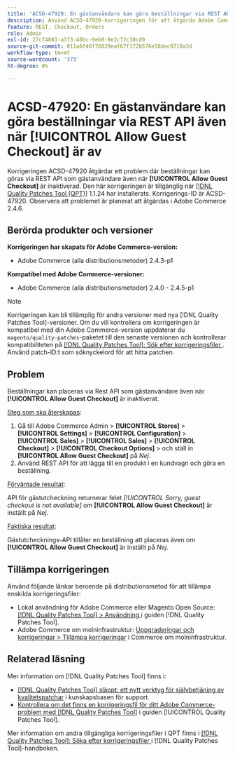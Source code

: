 ```yaml
---
title: 'ACSD-47920: En gästanvändare kan göra beställningar via REST API även när [!UICONTROL Allow Guest Checkout] är av'
description: Använd ACSD-47920-korrigeringen för att åtgärda Adobe Commerce-problemet där beställningar kan göras via REST API som gästanvändare även när [!UICONTROL Allow Guest Checkout] är inaktiverad.
feature: REST, Checkout, Orders
role: Admin
exl-id: 27c74803-a3f3-46bc-9eb8-8e2c72c30cd9
source-git-commit: 011a6f46f76029eaf67f172b576e58dac9710a3d
workflow-type: tm+mt
source-wordcount: '373'
ht-degree: 0%

---
```


# ACSD-47920: En gästanvändare kan göra beställningar via REST API även när **[!UICONTROL Allow Guest Checkout]** är av

Korrigeringen ACSD-47920 åtgärdar ett problem där beställningar kan göras via REST API som gästanvändare även när **[!UICONTROL Allow Guest Checkout]** är inaktiverad. Den här korrigeringen är tillgänglig när [[!DNL Quality Patches Tool (QPT)]](https://experienceleague.adobe.com/en/docs/commerce-operations/tools/quality-patches-tool/quality-patches-tool-to-self-serve-quality-patches) 1.1.24 har installerats. Korrigerings-ID är ACSD-47920. Observera att problemet är planerat att åtgärdas i Adobe Commerce 2.4.6.

## Berörda produkter och versioner

**Korrigeringen har skapats för Adobe Commerce-version:**

* Adobe Commerce (alla distributionsmetoder) 2.4.3-p1

**Kompatibel med Adobe Commerce-versioner:**

* Adobe Commerce (alla distributionsmetoder) 2.4.0 - 2.4.5-p1

>[!NOTE]
>
>Korrigeringen kan bli tillämplig för andra versioner med nya [!DNL Quality Patches Tool]-versioner. Om du vill kontrollera om korrigeringen är kompatibel med din Adobe Commerce-version uppdaterar du `magento/quality-patches`-paketet till den senaste versionen och kontrollerar kompatibiliteten på [[!DNL Quality Patches Tool]: Sök efter korrigeringsfiler ](https://experienceleague.adobe.com/tools/commerce-quality-patches/index.html). Använd patch-ID:t som söknyckelord för att hitta patchen.

## Problem

Beställningar kan placeras via Rest API som gästanvändare även när **[!UICONTROL Allow Guest Checkout]** är inaktiverat.

<u>Steg som ska återskapas</u>:

1. Gå till Adobe Commerce Admin > **[!UICONTROL Stores]** > **[!UICONTROL Settings]** > **[!UICONTROL Configuration]** > **[!UICONTROL Sales]** > **[!UICONTROL Sales]** > **[!UICONTROL Checkout]** > **[!UICONTROL Checkout Options]** > och ställ in **[!UICONTROL Allow Guest Checkout]** på _Nej_.
1. Använd REST API för att lägga till en produkt i en kundvagn och göra en beställning.

<u>Förväntade resultat</u>:

API för gästutcheckning returnerar felet *[!UICONTROL Sorry, guest checkout is not available]* om **[!UICONTROL Allow Guest Checkout]** är inställt på _Nej_.

<u>Faktiska resultat</u>:

Gästutchecknings-API tillåter en beställning att placeras även om **[!UICONTROL Allow Guest Checkout]** är inställt på _Nej_.

## Tillämpa korrigeringen

Använd följande länkar beroende på distributionsmetod för att tillämpa enskilda korrigeringsfiler:

* Lokal användning för Adobe Commerce eller Magento Open Source: [[!DNL Quality Patches Tool] > Användning ](/help/tools/quality-patches-tool/usage.md) i guiden [!DNL Quality Patches Tool].
* Adobe Commerce om molninfrastruktur: [Uppgraderingar och korrigeringar > Tillämpa korrigeringar](https://experienceleague.adobe.com/docs/commerce-cloud-service/user-guide/develop/upgrade/apply-patches.html) i Commerce om molninfrastruktur.

## Relaterad läsning

Mer information om [!DNL Quality Patches Tool] finns i:

* [[!DNL Quality Patches Tool] släppt: ett nytt verktyg för självbetjäning av kvalitetspatchar](https://experienceleague.adobe.com/en/docs/commerce-operations/tools/quality-patches-tool/quality-patches-tool-to-self-serve-quality-patches) i kunskapsbasen för support.
* [Kontrollera om det finns en korrigeringsfil för ditt Adobe Commerce-problem med  [!DNL Quality Patches Tool]](/help/tools/quality-patches-tool/patches-available-in-qpt/check-patch-for-magento-issue-with-magento-quality-patches.md) i guiden [!UICONTROL Quality Patches Tool].


Mer information om andra tillgängliga korrigeringsfiler i QPT finns i [[!DNL Quality Patches Tool]: Söka efter korrigeringsfiler ](https://experienceleague.adobe.com/tools/commerce-quality-patches/index.html) i [!DNL Quality Patches Tool]-handboken.
